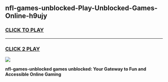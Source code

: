 
## nfl-games-unblocked-Play-Unblocked-Games-Online-h9ujy
<h3>
<a href="https://premium76.site?title=nfl-games-unblocked&ref=24A">CLICK TO PLAY</a></h3>
<hr>

<h3>
<a href="https://premium76.site?title=nfl-games-unblocked&ref=24A">CLICK 2 PLAY</a>
  
</h3>

<a href="https://premium76.site?title=nfl-games-unblocked&ref=24A"><img src="https://clearcache.store/games.png"></a>


**nfl-games-unblocked games unblocked: Your Gateway to Fun and Accessible Online Gaming**
